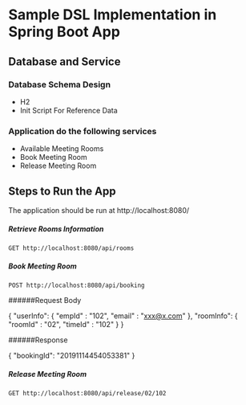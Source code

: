 # Sample DSL Implementation in Spring Boot App

## Database and Service
### Database Schema Design
- H2 
- Init Script For Reference Data

### Application do the following services
- Available Meeting Rooms
- Book Meeting Room
- Release Meeting Room

## Steps to Run the App
The application should be run at http://localhost:8080/

##### Retrieve Rooms Information
`GET http://localhost:8080/api/rooms`

##### Book Meeting Room
`POST http://localhost:8080/api/booking`

######Request Body

{
	"userInfo": {
		"empId" : "102",
		"email" : "xxx@x.com"
	},
	"roomInfo": {
		"roomId" : "02",
		"timeId" : "102"
	}
}

######Response

{
    "bookingId": "20191114454053381"
}


##### Release Meeting Room
`GET http://localhost:8080/api/release/02/102`


